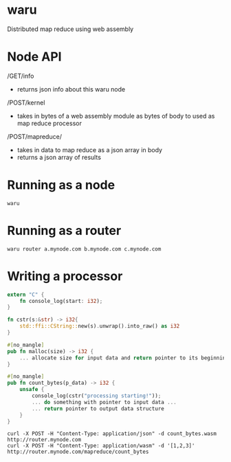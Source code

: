 # waru
Distributed map reduce using web assembly

# Node API
/GET/info
* returns json info about this waru node

/POST/kernel
* takes in bytes of a web assembly module as bytes of body to used as map reduce processor

/POST/mapreduce/<function>
* takes in data to map reduce as a json array in body
* returns a json array of results

# Running as a node

```
waru
```

# Running as a router

```
waru router a.mynode.com b.mynode.com c.mynode.com
```

# Writing a processor 

```rust
extern "C" {
    fn console_log(start: i32);
}

fn cstr(s:&str) -> i32{
    std::ffi::CString::new(s).unwrap().into_raw() as i32
}

#[no_mangle]
pub fn malloc(size) -> i32 {
    ... allocate size for input data and return pointer to its beginning ...
}

#[no_mangle]
pub fn count_bytes(p_data) -> i32 {
    unsafe {
        console_log(cstr("processing starting!"));
        ... do something with pointer to input data ...
        ... return pointer to output data structure
    }
}
```

```
curl -X POST -H "Content-Type: application/json" -d count_bytes.wasm http://router.mynode.com
curl -X POST -H "Content-Type: application/wasm" -d '[1,2,3]' http://router.mynode.com/mapreduce/count_bytes
```
